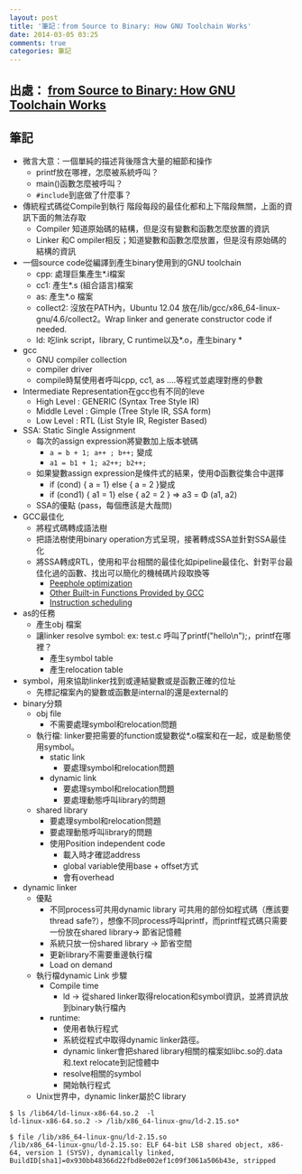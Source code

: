 ```yaml
---
layout: post
title: '筆記：from Source to Binary: How GNU Toolchain Works'
date: 2014-03-05 03:25
comments: true
categories: 筆記
---
```

## 出處： [from Source to Binary: How GNU Toolchain Works](http://www.slideshare.net/jserv/from-source-to-binary-how-gnu-toolchain-works)

## 筆記

* 微言大意：一個單純的描述背後隱含大量的細節和操作
    * printf放在哪裡，怎麼被系統呼叫？
    * main()函數怎麼被呼叫？
    * `#include`到底做了什麼事？
* 傳統程式碼從Compile到執行 階段每段的最佳化都和上下階段無關，上面的資訊下面的無法存取
    * Compiler 知道原始碼的結構，但是沒有變數和函數怎麼放置的資訊
    * Linker 和C ompiler相反；知道變數和函數怎麼放置，但是沒有原始碼的結構的資訊
* 一個source code從編譯到產生binary使用到的GNU toolchain
    * cpp: 處理巨集產生*.i檔案
    * cc1: 產生*.s (組合語言)檔案
    * as:  產生*.o 檔案
    * collect2:  沒放在PATH內，Ubuntu 12.04 放在/lib/gcc/x86_64-linux-gnu/4.6/collect2。Wrap linker and generate constructor code if needed.
    * ld: 吃link script，library, C runtime以及*.o，產生binary  * 
* gcc
    * GNU compiler collection
    * compiler driver
    * compile時幫使用者呼叫cpp, cc1, as ....等程式並處理對應的參數
* Intermediate Representation在gcc也有不同的leve
    * High Level : GENERIC (Syntax Tree Style IR)
    * Middle Level : Gimple (Tree Style IR, SSA form) 
    * Low Level : RTL (List Style IR, Register Based)
* SSA: Static Single Assignment
    * 每次的assign expression將變數加上版本號碼
        * `a = b + 1; a++ ; b++;` 變成
        * `a1 = b1 + 1; a2++; b2++;`
    * 如果變數assign expression是條件式的結果，使用Φ函數從集合中選擇
        * if (cond) { a = 1} else { a = 2 }變成
        * if (cond1) { a1 = 1} else { a2 = 2 } => a3 = Φ (a1, a2)
    * SSA的優點 (pass，每個應該是大哉問)
* GCC最佳化
    * 將程式碼轉成語法樹
    * 把語法樹使用binary operation方式呈現，接著轉成SSA並針對SSA最佳化
    * 將SSA轉成RTL，使用和平台相關的最佳化如pipeline最佳化、針對平台最佳化過的函數、找出可以簡化的機械碼片段取換等
        * [Peephole optimization](http://en.wikipedia.org/wiki/Peephole_optimization)
        * [Other Built-in Functions Provided by GCC](http://gcc.gnu.org/onlinedocs/gcc/Other-Builtins.html)
        * [Instruction scheduling](http://en.wikipedia.org/wiki/Instruction_scheduling)
* as的任務
    * 產生obj 檔案
     * 讓linker resolve symbol: ex: test.c 呼叫了printf("hello\n");，printf在哪裡？
        * 產生symbol table
        * 產生relocation table
* symbol，用來協助linker找到或連結變數或是函數正確的位址
    * 先標記檔案內的變數或函數是internal的還是external的
* binary分類
    * obj file
        * 不需要處理symbol和relocation問題
    * 執行檔: linker要把需要的function或變數從*.o檔案和在一起，或是動態使用symbol。
        * static link
            * 要處理symbol和relocation問題 
        * dynamic link
            * 要處理symbol和relocation問題
            * 要處理動態呼叫library的問題
    * shared library
        * 要處理symbol和relocation問題
        * 要處理動態呼叫library的問題
        * 使用Position independent code
          * 載入時才確認address
          * global variable使用base + offset方式
          * 會有overhead
* dynamic linker
    * 優點
        * 不同process可共用dynamic library 可共用的部份如程式碼（應該要thread safe?），想像不同process呼叫printf，而printf程式碼只需要一份放在shared library-> 節省記憶體
        * 系統只放一份shared library -> 節省空間
        * 更新library不需要重邊執行檔
        * Load on demand
    * 執行檔dynamic Link 步驟
        * Compile time
            * ld -> 從shared linker取得relocation和symbol資訊，並將資訊放到binary執行檔內
        * runtime:
            * 使用者執行程式
            * 系統從程式中取得dynamic linker路徑。
            * dynamic linker會把shared library相關的檔案如libc.so的.data和.text relocate到記憶體中
            * resolve相關的symbol
            * 開始執行程式
    * Unix世界中，dynamic linker屬於C library

```text Ubuntu 12.04 64-bit dynamic linker
$ ls /lib64/ld-linux-x86-64.so.2  -l
ld-linux-x86-64.so.2 -> /lib/x86_64-linux-gnu/ld-2.15.so*

$ file /lib/x86_64-linux-gnu/ld-2.15.so
/lib/x86_64-linux-gnu/ld-2.15.so: ELF 64-bit LSB shared object, x86-64, version 1 (SYSV), dynamically linked, BuildID[sha1]=0x930bb48366d22fbd8e002ef1c09f3061a506b43e, stripped
```
